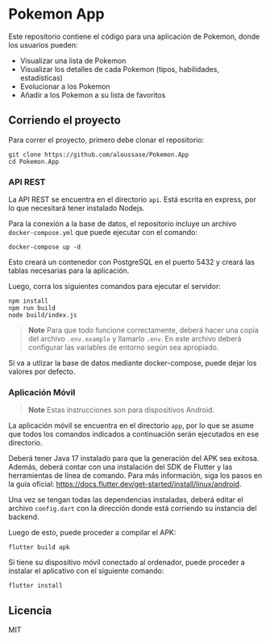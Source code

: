 # Pokemon App

Este repositorio contiene el código para una aplicación de Pokemon, donde los usuarios pueden:

- Visualizar una lista de Pokemon
- Visualizar los detalles de cada Pokemon (tipos, habilidades, estadísticas)
- Evolucionar a los Pokemon
- Añadir a los Pokemon a su lista de favoritos

## Corriendo el proyecto

Para correr el proyecto, primero debe clonar el repositorio:

```
git clone https://github.com/aloussase/Pokemon.App
cd Pokemon.App
```

### API REST

La API REST se encuentra en el directorio `api`. Está escrita en express, por lo
que necesitará tener instalado Nodejs.

Para la conexión a la base de datos, el repositorio incluye un archivo
`docker-compose.yml` que puede ejecutar con el comando:

```
docker-compose up -d
```

Esto creará un contenedor con PostgreSQL en el puerto 5432 y creará las tablas
necesarias para la aplicación.

Luego, corra los siguientes comandos para ejecutar el servidor:

```
npm install
npm run build
node build/index.js
```

> **Note**
> Para que todo funcione correctamente, deberá hacer una copia del archivo
> `.env.example` y llamarlo `.env`. En este archivo deberá configurar las
> variables de entorno según sea apropiado.

Si va a utlizar la base de datos mediante docker-compose, puede dejar los
valores por defecto.

### Aplicación Móvil

> **Note**
> Estas instrucciones son para dispositivos Android.

La aplicación móvil se encuentra en el directorio `app`, por lo que se asume que
todos los comandos indicados a continuación serán ejecutados en ese directorio.

Deberá tener Java 17 instalado para que la generación del APK sea exitosa.
Además, deberá contar con una instalación del SDK de Flutter y las herramientas
de línea de comando. Para más información, siga los pasos en la guía oficial:
https://docs.flutter.dev/get-started/install/linux/android.

Una vez se tengan todas las dependencias instaladas, deberá editar el archivo
`config.dart` con la dirección donde está corriendo su instancia del backend.

Luego de esto, puede proceder a compilar el APK:

```
flutter build apk
```

Si tiene su dispositivo móvil conectado al ordenador, puede proceder a instalar
el aplicativo con el siguiente comando:

```
flutter install
```

## Licencia

MIT
